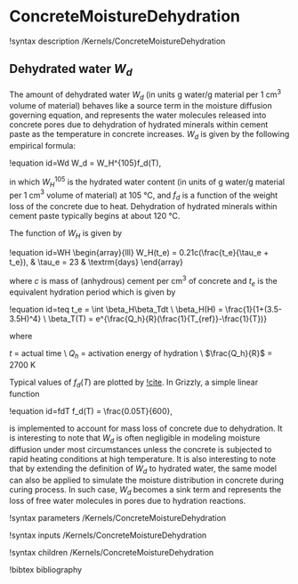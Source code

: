 # ConcreteMoistureDehydration

!syntax description /Kernels/ConcreteMoistureDehydration

## Dehydrated water $W_d$

The amount of dehydrated water $W_d$ (in units g water/g material per 1 cm$^3$ volume of material) behaves like a source term in the moisture
 diffusion governing equation, and represents the water molecules released into concrete pores due to dehydration of hydrated minerals within cement paste as
the temperature in concrete increases. $W_d$ is given by the following empirical formula:

!equation id=Wd
W_d = W_H^{105}f_d(T),

in which $W_H^{105}$ is the hydrated water content (in units of g water/g material per 1 cm$^3$ volume of material) at 105 $°$C, and $f_d$ is a
function of the weight loss of the concrete due to heat. Dehydration of hydrated minerals within cement paste typically begins at about 120 $°$C.

The function of $W_H$ is given by

!equation id=WH
\begin{array}{lll}
W_H(t_e) = 0.21c(\frac{t_e}{\tau_e + t_e}), & \tau_e = 23 & \textrm{days}
\end{array}

where $c$ is mass of (anhydrous) cement per cm$^3$ of concrete and $t_e$ is the equivalent hydration period which is given by

!equation id=teq
t_e = \int \beta_H\beta_Tdt \\
\beta_H(H) = \frac{1}{1+(3.5-3.5H)^4} \\
\beta_T(T) =  e^{\frac{Q_h}{R}(\frac{1}{T_{ref}}-\frac{1}{T})}

where

$t$ = actual time \\
$Q_h$ = activation energy of hydration \\
$\frac{Q_h}{R}$ = 2700 K

Typical values of $f_d(T)$ are plotted by [!cite](harmathy1973thermal). In Grizzly, a simple linear function

!equation id=fdT
f_d(T) = \frac{0.05T}{600},

is implemented to account for mass loss of concrete due to dehydration. It is interesting to note that $W_d$ is often negligible in modeling moisture diffusion under most circumstances unless the concrete is subjected to rapid heating conditions at high temperature. It is also interesting to note that by extending the definition of $W_d$ to hydrated water, the same model can also be applied to simulate the moisture distribution in concrete during curing process. In such case, $W_d$ becomes a sink term and represents the loss of free water molecules in pores due to hydration reactions.



!syntax parameters /Kernels/ConcreteMoistureDehydration

!syntax inputs /Kernels/ConcreteMoistureDehydration

!syntax children /Kernels/ConcreteMoistureDehydration

!bibtex bibliography
